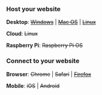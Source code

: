 ### Host your website

**Desktop**: <s>[Windows](https://canopy.guide/canopy.exe)</s> | <s>[Mac OS](https://canopy.guide/canopy.dmg)</s> | <s>[Linux](https://canopy.guide/canopy.bin)</s>

**Cloud**: <s>Linux</s>

**Raspberry Pi**: <s>Raspberry Pi OS</s>

### Connect to your website

**Browser**: <s>Chrome</s> | <s>Safari</s> | <s>[Firefox](https://addons.mozilla.org/en-US/firefox/addon/liana)</s>

**Mobile**: <s>iOS</s> | <s>Android</s>

